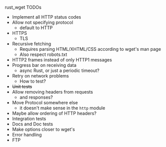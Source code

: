 rust_wget TODOs

- Implement all HTTP status codes
- Allow not specifying protocol
    - default to HTTP
- HTTPS
    - TLS
- Recursive fetching
    - Requires parsing HTML/XHTML/CSS according to wget's man page
    - Also respect robots.txt
- HTTP2 frames instead of only HTTP1 messages
- Progress bar on receiving data 
    - async Rust, or just a periodic timeout?
- Retry on network problems
    - How to test?
- ~~Unit tests~~
- Allow removing headers from requests
    - and responses?
- Move Protocol somewhere else
    - it doesn't make sense in the `http` module
- Maybe allow ordering of HTTP headers?
- Integration tests
- Docs and Doc tests
- Make options closer to wget's
- Error handling
- FTP